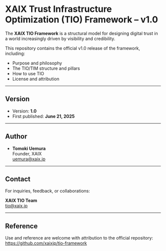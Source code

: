 # XAIX Trust Infrastructure Optimization (TIO) Framework – v1.0

The **XAIX TIO Framework** is a structural model for designing digital trust in a world increasingly driven by visibility and credibility.

This repository contains the official v1.0 release of the framework, including:

- Purpose and philosophy
- The TIO/TIM structure and pillars
- How to use TIO
- License and attribution

---

## Version

- Version: **1.0**
- First published: **June 21, 2025**

---

## Author

- **Tomoki Uemura**  
  Founder, XAIX  
  [uemura@xaix.jp](mailto:uemura@xaix.jp)

---

## Contact

For inquiries, feedback, or collaborations:

**XAIX TIO Team**  
[tio@xaix.jp](mailto:tio@xaix.jp)

---

## Reference

Use and reference are welcome with attribution to the official repository:  
https://github.com/xaixjp/tio-framework
